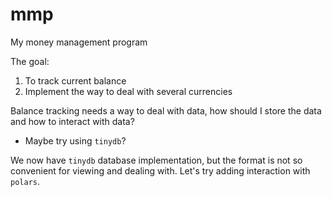 # mmp
My money management program

The goal:
 1. To track current balance
 2. Implement the way to deal with several currencies

Balance tracking needs a way to deal with data, how should I store the data and how to interact with data?
 - Maybe try using `tinydb`?

We now have `tinydb` database implementation, but the format is not so convenient for viewing and dealing with. Let's try adding interaction with `polars`.
